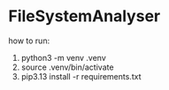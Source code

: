 # FileSystemAnalyser

how to run:
1. python3 -m venv .venv
2. source .venv/bin/activate
3. pip3.13 install -r requirements.txt